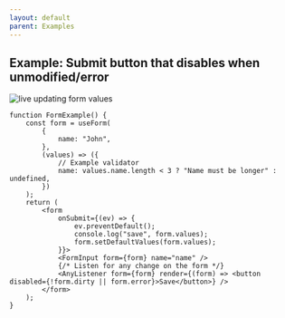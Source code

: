 ```yaml
---
layout: default
parent: Examples
---
```


## Example: Submit button that disables when unmodified/error

![live updating form values](/typed-react-form/images/submitbutton.gif)

```tsx
function FormExample() {
    const form = useForm(
        {
            name: "John",
        },
        (values) => ({
            // Example validator
            name: values.name.length < 3 ? "Name must be longer" : undefined,
        })
    );
    return (
        <form
            onSubmit={(ev) => {
                ev.preventDefault();
                console.log("save", form.values);
                form.setDefaultValues(form.values);
            }}>
            <FormInput form={form} name="name" />
            {/* Listen for any change on the form */}
            <AnyListener form={form} render={(form) => <button disabled={!form.dirty || form.error}>Save</button>} />
        </form>
    );
}
```
